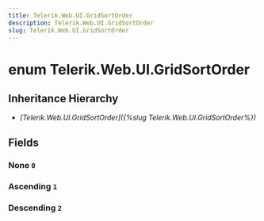 ```yaml
---
title: Telerik.Web.UI.GridSortOrder
description: Telerik.Web.UI.GridSortOrder
slug: Telerik.Web.UI.GridSortOrder
---
```


# enum Telerik.Web.UI.GridSortOrder

## Inheritance Hierarchy

* *[Telerik.Web.UI.GridSortOrder]({%slug Telerik.Web.UI.GridSortOrder%})*

## Fields

### None `0`

### Ascending `1`

### Descending `2`


